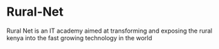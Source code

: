 # Rural-Net
Rural Net is an IT academy aimed at transforming and exposing the rural kenya into the fast growing technology in the world
